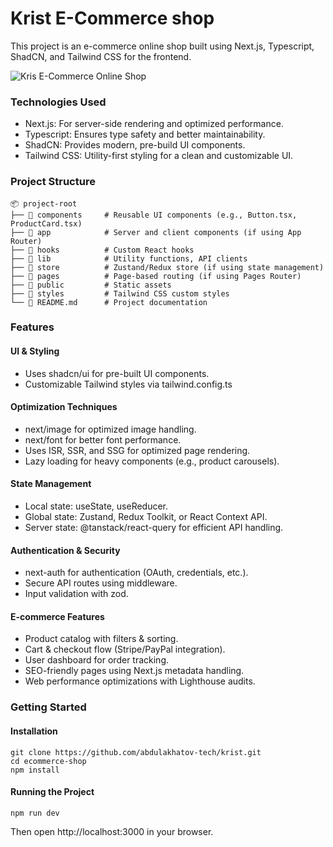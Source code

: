 # Krist E-Commerce shop

This project is an e-commerce online shop built using Next.js, Typescript, ShadCN, and Tailwind CSS for the frontend.

![Kris E-Commerce Online Shop](public/krist.png)

### Technologies Used
- Next.js: For server-side rendering and optimized performance.
- Typescript: Ensures type safety and better maintainability.
- ShadCN: Provides modern, pre-build UI components.
- Tailwind CSS: Utility-first styling for a clean and customizable UI.

### Project Structure
```
📦 project-root
├── 📂 components     # Reusable UI components (e.g., Button.tsx, ProductCard.tsx)
├── 📂 app            # Server and client components (if using App Router)
├── 📂 hooks          # Custom React hooks
├── 📂 lib            # Utility functions, API clients
├── 📂 store          # Zustand/Redux store (if using state management)
├── 📂 pages          # Page-based routing (if using Pages Router)
├── 📂 public         # Static assets
├── 📂 styles         # Tailwind CSS custom styles
└── 📜 README.md      # Project documentation
```

### Features
#### UI & Styling
- Uses shadcn/ui for pre-built UI components.
- Customizable Tailwind styles via tailwind.config.ts

#### Optimization Techniques
- next/image for optimized image handling.
- next/font for better font performance.
- Uses ISR, SSR, and SSG for optimized page rendering.
- Lazy loading for heavy components (e.g., product carousels).

#### State Management
- Local state: useState, useReducer.
- Global state: Zustand, Redux Toolkit, or React Context API.
- Server state: @tanstack/react-query for efficient API handling.

#### Authentication & Security
- next-auth for authentication (OAuth, credentials, etc.).
- Secure API routes using middleware.
- Input validation with zod.

#### E-commerce Features
- Product catalog with filters & sorting.
- Cart & checkout flow (Stripe/PayPal integration).
- User dashboard for order tracking.
- SEO-friendly pages using Next.js metadata handling.
- Web performance optimizations with Lighthouse audits.

### Getting Started
#### Installation
```
git clone https://github.com/abdulakhatov-tech/krist.git
cd ecommerce-shop
npm install
```
#### Running the Project
```
npm run dev
```
Then open http://localhost:3000 in your browser.